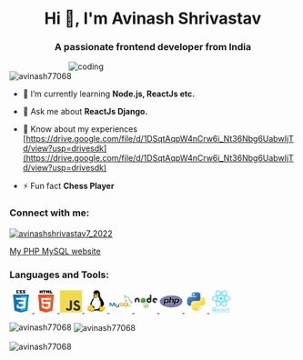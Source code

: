 <h1 align="center">Hi 👋, I'm Avinash Shrivastav</h1>
<h3 align="center">A passionate frontend developer from India</h3>
<img align="right" alt="coding" width="400" src="https://www.google.com/search?q=Animatred+coding+gif&oq=Animatred+coding+gif&gs_lcrp=EgZjaHJvbWUyBggAEEUYOTIJCAEQABgNGIAEMggIAhAAGBYYHjIICAMQABgWGB4yCggEEC4YChgWGB4yCAgFEAAYFhgeMggIBhAAGBYYHjIICAcQABgWGB4yCAgIEAAYFhgeMggICRAAGBYYHtIBCDk1ODdqMWo3qAIAsAIA&sourceid=chrome&ie=UTF-8#vhid=dbrfb5dvHO4gVM&vssid=l">

<p align="left"> <img src="https://komarev.com/ghpvc/?username=avinash77068&label=Profile%20views&color=0e75b6&style=flat" alt="avinash77068" /> </p>

- 🌱 I’m currently learning **Node.js, ReactJs etc.**

- 💬 Ask me about **ReactJs Django.**

- 📄 Know about my experiences [https://drive.google.com/file/d/1DSqtAqpW4nCrw6i_Nt36Nbg6UabwIjTd/view?usp=drivesdk](https://drive.google.com/file/d/1DSqtAqpW4nCrw6i_Nt36Nbg6UabwIjTd/view?usp=drivesdk)

- ⚡ Fun fact **Chess Player**

<h3 align="left">Connect with me:</h3>
<p align="left">
<a href="https://instagram.com/avinashshrivastav7_2022" target="blank"><img align="center" src="https://raw.githubusercontent.com/rahuldkjain/github-profile-readme-generator/master/src/images/icons/Social/instagram.svg" alt="avinashshrivastav7_2022" height="30" width="40" /></a>
</p>

<a href="http://avi103.rf.gd">My PHP MySQL website</a>

<h3 align="left">Languages and Tools:</h3>
<p align="left"> <a href="https://www.w3schools.com/css/" target="_blank" rel="noreferrer"> <img src="https://raw.githubusercontent.com/devicons/devicon/master/icons/css3/css3-original-wordmark.svg" alt="css3" width="40" height="40"/> </a> <a href="https://www.w3.org/html/" target="_blank" rel="noreferrer"> <img src="https://raw.githubusercontent.com/devicons/devicon/master/icons/html5/html5-original-wordmark.svg" alt="html5" width="40" height="40"/> </a> <a href="https://developer.mozilla.org/en-US/docs/Web/JavaScript" target="_blank" rel="noreferrer"> <img src="https://raw.githubusercontent.com/devicons/devicon/master/icons/javascript/javascript-original.svg" alt="javascript" width="40" height="40"/> </a> <a href="https://www.linux.org/" target="_blank" rel="noreferrer"> <img src="https://raw.githubusercontent.com/devicons/devicon/master/icons/linux/linux-original.svg" alt="linux" width="40" height="40"/> </a> <a href="https://www.mysql.com/" target="_blank" rel="noreferrer"> <img src="https://raw.githubusercontent.com/devicons/devicon/master/icons/mysql/mysql-original-wordmark.svg" alt="mysql" width="40" height="40"/> </a> <a href="https://nodejs.org" target="_blank" rel="noreferrer"> <img src="https://raw.githubusercontent.com/devicons/devicon/master/icons/nodejs/nodejs-original-wordmark.svg" alt="nodejs" width="40" height="40"/> </a> <a href="https://www.php.net" target="_blank" rel="noreferrer"> <img src="https://raw.githubusercontent.com/devicons/devicon/master/icons/php/php-original.svg" alt="php" width="40" height="40"/> </a> <a href="https://www.python.org" target="_blank" rel="noreferrer"> <img src="https://raw.githubusercontent.com/devicons/devicon/master/icons/python/python-original.svg" alt="python" width="40" height="40"/> </a> <a href="https://reactjs.org/" target="_blank" rel="noreferrer"> <img src="https://raw.githubusercontent.com/devicons/devicon/master/icons/react/react-original-wordmark.svg" alt="react" width="40" height="40"/> </a> </p>

<p><img align="left" src="https://github-readme-stats.vercel.app/api/top-langs?username=avinash77068&show_icons=true&locale=en&layout=compact" alt="avinash77068" /></p>

<p>&nbsp;<img align="center" src="https://github-readme-stats.vercel.app/api?username=avinash77068&show_icons=true&locale=en" alt="avinash77068" /></p>

<p><img align="center" src="https://github-readme-streak-stats.herokuapp.com/?user=avinash77068&" alt="avinash77068" /></p>
